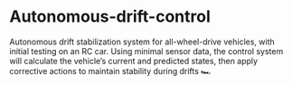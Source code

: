 # Autonomous-drift-control
Autonomous drift stabilization system for all-wheel-drive vehicles, with initial testing on an RC car. Using minimal sensor data, the control system will calculate the vehicle’s current and predicted states, then apply corrective actions to maintain stability during drifts 🏎
